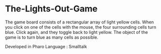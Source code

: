 # The-Lights-Out-Game
The game board consists of a rectangular array of light yellow cells. When you click on one of the cells with the mouse, the four surrounding cells turn blue. Click again, and they toggle back to light yellow. The object of the game is to turn blue as many cells as possible. 

Developed in Pharo
Language : Smalltalk
